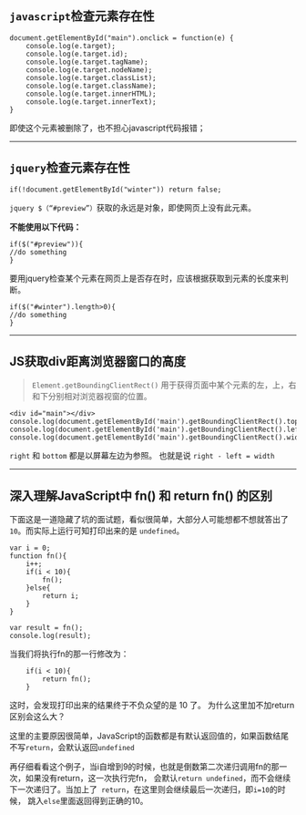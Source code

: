 ## `javascript`检查元素存在性

    document.getElementById("main").onclick = function(e) {
        console.log(e.target);
        console.log(e.target.id);
        console.log(e.target.tagName);
        console.log(e.target.nodeName);
        console.log(e.target.classList);
        console.log(e.target.className);
        console.log(e.target.innerHTML);
        console.log(e.target.innerText);
    }

即使这个元素被删除了，也不担心javascript代码报错；

- - -
## `jquery`检查元素存在性

    if(!document.getElementById("winter")) return false;
    
`jquery $（“#preview”）`获取的永远是对象，即使网页上没有此元素。

**不能使用以下代码：**

    if($("#preview")){
    //do something
    }
    
要用jquery检查某个元素在网页上是否存在时，应该根据获取到元素的长度来判断。

    if($("#winter").length>0){
    //do something
    }
    
- - -
## JS获取div距离浏览器窗口的高度
> `Element.getBoundingClientRect()` 用于获得页面中某个元素的左，上，右和下分别相对浏览器视窗的位置。

    <div id="main"></div>
    console.log(document.getElementById('main').getBoundingClientRect().top)
    console.log(document.getElementById('main').getBoundingClientRect().left)
    console.log(document.getElementById('main').getBoundingClientRect().width)

`right`  和 `bottom` 都是以屏幕左边为参照。 也就是说 `right - left = width`

- - -
## 深入理解JavaScript中 fn() 和 return fn() 的区别
下面这是一道隐藏了坑的面试题，看似很简单，大部分人可能想都不想就答出了`10`。而实际上运行可知打印出来的是 `undefined`。

    var i = 0;
    function fn(){
        i++;
        if(i < 10){
            fn();
        }else{
            return i;
        }
    }

    var result = fn();
    console.log(result);
    
当我们将执行fn的那一行修改为：

        if(i < 10){
            return fn();
        }

这时，会发现打印出来的结果终于不负众望的是 10 了。
为什么这里加不加return区别会这么大？

这里的主要原因很简单，JavaScript的函数都是有默认返回值的，如果函数结尾不写`return`，会默认返回`undefined`

再仔细看看这个例子，当i自增到9的时候，也就是倒数第二次递归调用fn的那一次，如果没有return，这一次执行完fn，
会默认`return undefined`，而不会继续下一次递归了。当加上了` return`，在这里则会继续最后一次递归，即`i=10`的时候，
跳入`else`里面返回得到正确的10。





